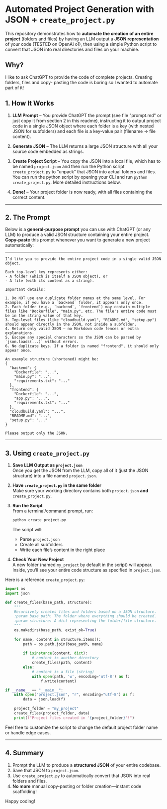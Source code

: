 # Automated Project Generation with JSON + `create_project.py`

This repository demonstrates how to **automate the creation of an entire project** (folders and files) by having an LLM output a **JSON representation** of your code (TESTED on OpenAi o1), then using a simple Python script to convert that JSON into real directories and files on your machine.

## Why?
I like to ask ChatGPT to provide the code of complete projects. Creating folders, files and copy- pasting the code is boring so I wanted to automate part of it!

## 1. How It Works

1. **LLM Prompt** – You provide ChatGPT the prompt (see file "prompt.md" or just copy it from section 2 in this readme), instructing it to output project code in a single JSON object where each folder is a key (with nested JSON for subfolders) and each file is a key-value pair (filename → file content).

2. **Generate JSON** – The LLM returns a large JSON structure with all your source code embedded as strings.

3. **Create Project Script** – You copy the JSON into a local file, which has to be named `project.json` and then run the Python script `create_project.py` to “unpack” that JSON into actual folders and files. You can run the python script by opening your CLI and run `python create_project.py`. More detailed instructions below.

4. **Done!** – Your project folder is now ready, with all files containing the correct content.

---

## 2. The Prompt

Below is a **general-purpose prompt** you can use with ChatGPT (or any LLM) to produce a valid JSON structure containing your entire project. **Copy-paste** this prompt whenever you want to generate a new project automatically:

---

```
I’d like you to provide the entire project code in a single valid JSON object. 

Each top-level key represents either:
- A folder (which is itself a JSON object), or
- A file (with its content as a string).

Important details:

1. Do NOT use any duplicate folder names at the same level. For example, if you have a `backend` folder, it appears only once. 
2. Each folder (e.g., `backend`, `frontend`) may contain multiple files like "Dockerfile", "main.py", etc. The file's entire code must be in the string value of that key.
3. Top-level files (like "cloudbuild.yaml", "README.md", "setup.py") should appear directly in the JSON, not inside a subfolder.
4. Return only valid JSON — no Markdown code fences or extra explanations.
5. Escape any special characters so the JSON can be parsed by `json.loads(...)` without errors.
6. No duplicate keys. If a folder is named "frontend", it should only appear once.

An example structure (shortened) might be:
{
  "backend": {
    "Dockerfile": "...",
    "main.py": "...",
    "requirements.txt": "..."
  },
  "frontend": {
    "Dockerfile": "...",
    "app.py": "...",
    "requirements.txt": "..."
  },
  "cloudbuild.yaml": "...",
  "README.md": "...",
  "setup.py": "..."
}

Please output only the JSON.
```

---

## 3. Using `create_project.py`

1. **Save LLM Output as `project.json`**  
   Once you get the JSON from the LLM, copy all of it (just the JSON structure) into a file named `project.json`.

2. **Have `create_project.py` in the same folder**  
   Make sure your working directory contains both `project.json` **and** `create_project.py`.

3. **Run the Script**  
   From a terminal/command prompt, run:
   ```bash
   python create_project.py
   ```
   The script will:
   - Parse `project.json`
   - Create all subfolders
   - Write each file’s content in the right place

4. **Check Your New Project**  
   A new folder (named `my_project` by default in the script) will appear. Inside, you’ll see your entire code structure as specified in `project.json`.

Here is a reference `create_project.py`:

```python
import os
import json

def create_files(base_path, structure):
    """
    Recursively creates files and folders based on a JSON structure.
    :param base_path: The folder where everything should be created.
    :param structure: A dict representing the folder/file structure.
    """
    os.makedirs(base_path, exist_ok=True)
    
    for name, content in structure.items():
        path = os.path.join(base_path, name)
        
        if isinstance(content, dict):
            # content is another directory
            create_files(path, content)
        else:
            # content is a file (string)
            with open(path, 'w', encoding='utf-8') as f:
                f.write(content)

if __name__ == "__main__":
    with open("project.json", "r", encoding="utf-8") as f:
        data = json.load(f)
    
    project_folder = "my_project"
    create_files(project_folder, data)
    print(f"Project files created in '{project_folder}'!")
```

Feel free to customize the script to change the default project folder name or handle edge cases.

---

## 4. Summary

1. Prompt the LLM to produce a **structured JSON** of your entire codebase.  
2. Save that JSON to `project.json`.  
3. Use `create_project.py` to automatically convert that JSON into real folders and files.  
4. **No more** manual copy-pasting or folder creation—instant code scaffolding!

Happy coding!